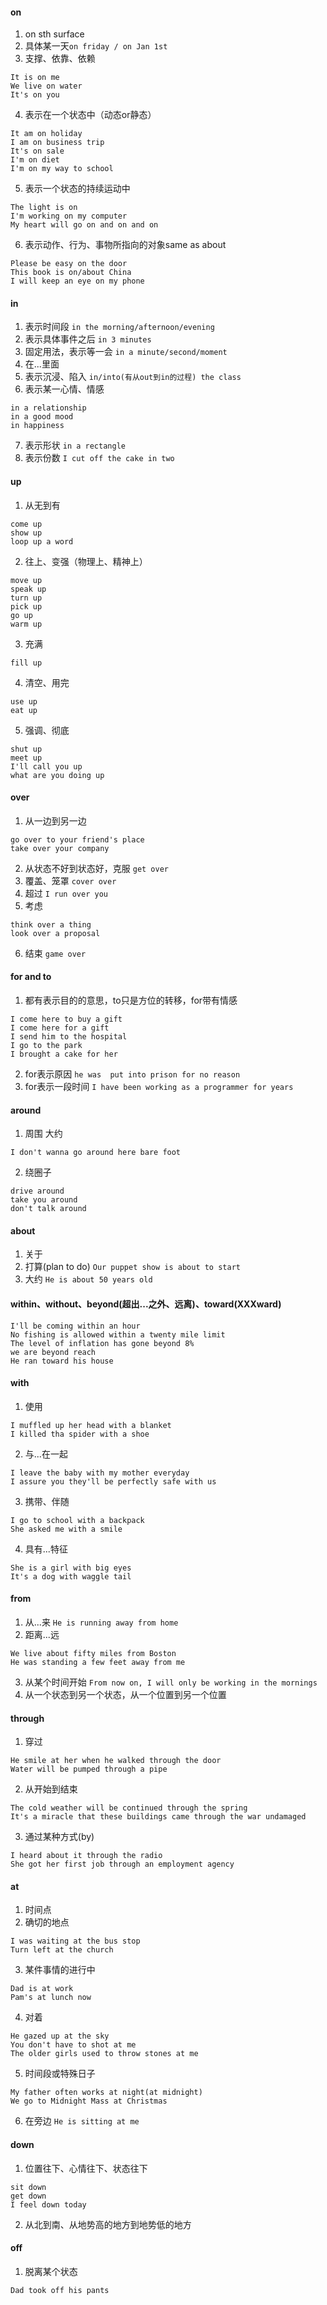 #### on
1. on sth surface
2. 具体某一天`on friday / on Jan 1st`
3. 支撑、依靠、依赖
```
It is on me
We live on water
It's on you
```
4. 表示在一个状态中（动态or静态）
```
It am on holiday
I am on business trip
It's on sale
I'm on diet
I'm on my way to school
```
5. 表示一个状态的持续运动中
```
The light is on
I'm working on my computer
My heart will go on and on and on
```
6. 表示动作、行为、事物所指向的对象same as about
```
Please be easy on the door
This book is on/about China
I will keep an eye on my phone
```

#### in
1. 表示时间段
`in the morning/afternoon/evening`
2. 表示具体事件之后
`in 3 minutes`
3. 固定用法，表示等一会
`in a minute/second/moment`
4. 在...里面
5. 表示沉浸、陷入
`in/into(有从out到in的过程) the class`
6. 表示某一心情、情感
```
in a relationship
in a good mood
in happiness
```
7. 表示形状
`in a rectangle`
8. 表示份数
`I cut off the cake in two`

#### up
1. 从无到有
```
come up
show up
loop up a word
```
2. 往上、变强（物理上、精神上）
```
move up
speak up
turn up
pick up
go up
warm up
```
3. 充满
```
fill up
```
4. 清空、用完
```
use up
eat up
```
5. 强调、彻底
```
shut up
meet up
I'll call you up
what are you doing up
```

#### over
1. 从一边到另一边
```
go over to your friend's place
take over your company
```
2. 从状态不好到状态好，克服
`get over`
3. 覆盖、笼罩
`cover over`
4. 超过
`I run over you`
5. 考虑
```
think over a thing
look over a proposal
```
6. 结束
`game over`

#### for and to
1. 都有表示目的的意思，to只是方位的转移，for带有情感
```
I come here to buy a gift
I come here for a gift
I send him to the hospital
I go to the park
I brought a cake for her
```
2. for表示原因
`he was  put into prison for no reason`
3. for表示一段时间
`I have been working as a programmer for years`

#### around
1. 周围 大约
```
I don't wanna go around here bare foot
```
2. 绕圈子
```
drive around
take you around
don't talk around
```

#### about
1. 关于
2. 打算(plan to do)
`Our puppet show is about to start`
3. 大约
`He is about 50 years old`

#### within、without、beyond(超出...之外、远离)、toward(XXXward)
```
I'll be coming within an hour
No fishing is allowed within a twenty mile limit
The level of inflation has gone beyond 8%
we are beyond reach
He ran toward his house
```

#### with
1. 使用
```
I muffled up her head with a blanket
I killed tha spider with a shoe
```
2. 与...在一起
```
I leave the baby with my mother everyday
I assure you they'll be perfectly safe with us
```
3. 携带、伴随
```
I go to school with a backpack
She asked me with a smile
```
4. 具有...特征
```
She is a girl with big eyes
It's a dog with waggle tail
```

#### from
1. 从...来
`He is running away from home`
2. 距离...远
```
We live about fifty miles from Boston
He was standing a few feet away from me
```
3. 从某个时间开始
`From now on, I will only be working in the mornings`
4. 从一个状态到另一个状态，从一个位置到另一个位置

#### through
1. 穿过
```
He smile at her when he walked through the door
Water will be pumped through a pipe
```
2. 从开始到结束
```
The cold weather will be continued through the spring
It's a miracle that these buildings came through the war undamaged
```
3. 通过某种方式(by)
```
I heard about it through the radio
She got her first job through an employment agency
```

#### at
1. 时间点
2. 确切的地点
```
I was waiting at the bus stop
Turn left at the church
```
3. 某件事情的进行中
```
Dad is at work
Pam's at lunch now
```
4. 对着
```
He gazed up at the sky
You don't have to shot at me
The older girls used to throw stones at me
```
5. 时间段或特殊日子
```
My father often works at night(at midnight)
We go to Midnight Mass at Christmas
```
6. 在旁边
`He is sitting at me`

#### down
1. 位置往下、心情往下、状态往下
```
sit down
get down
I feel down today
```
2. 从北到南、从地势高的地方到地势低的地方

#### off
1. 脱离某个状态
```
Dad took off his pants
```